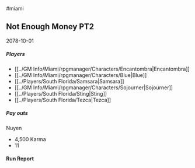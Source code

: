 #miami 

## Not Enough Money PT2
2078-10-01
##### Players
- [[../GM Info/Miami/rpgmanager/Characters/Encantombra|Encantombra]]
- [[../GM Info/Miami/rpgmanager/Characters/Blue|Blue]]
-  [[../Players/South Florida/Samsara|Samsara]]
- [[../GM Info/Miami/rpgmanager/Characters/Sojourner|Sojourner]]
- [[../Players/South Florida/Sting|Sting]]
- [[../Players/South Florida/Tezca|Tezca]]
##### Pay outs
Nuyen
- 4,500
Karma
- 11

#### Run Report
